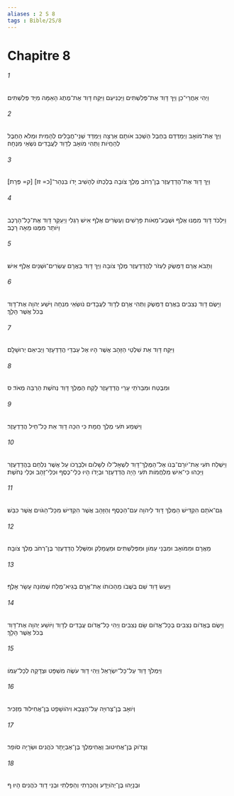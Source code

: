 ```yaml
---
aliases : 2 S 8
tags : Bible/2S/8
---
```


# Chapitre 8

###### 1
וַיְהִי אַחֲרֵי־כֵן וַיַּךְ דָּוִד אֶת־פְּלִשְׁתִּים וַיַּכְנִיעֵם וַיִּקַּח דָּוִד אֶת־מֶתֶג הָאַמָּה מִיַּד פְּלִשְׁתִּים׃
###### 2
וַיַּךְ אֶת־מֹואָב וַיְמַדְּדֵם בַּחֶבֶל הַשְׁכֵּב אֹותָם אַרְצָה וַיְמַדֵּד שְׁנֵי־חֲבָלִים לְהָמִית וּמְלֹא הַחֶבֶל לְהַחֲיֹות וַתְּהִי מֹואָב לְדָוִד לַעֲבָדִים נֹשְׂאֵי מִנְחָה׃
###### 3
וַיַּךְ דָּוִד אֶת־הֲדַדְעֶזֶר בֶּן־רְחֹב מֶלֶךְ צֹובָה בְּלֶכְתֹּו לְהָשִׁיב יָדֹו בִּנְהַר־[כ= זז] [ק= פְּרָת]׃
###### 4
וַיִּלְכֹּד דָּוִד מִמֶּנּוּ אֶלֶף וּשְׁבַע־מֵאֹות פָּרָשִׁים וְעֶשְׂרִים אֶלֶף אִישׁ רַגְלִי וַיְעַקֵּר דָּוִד אֶת־כָּל־הָרֶכֶב וַיֹּותֵר מִמֶּנּוּ מֵאָה רָכֶב׃
###### 5
וַתָּבֹא אֲרַם דַּמֶּשֶׂק לַעְזֹר לַהֲדַדְעֶזֶר מֶלֶךְ צֹובָה וַיַּךְ דָּוִד בַּאֲרָם עֶשְׂרִים־וּשְׁנַיִם אֶלֶף אִישׁ׃
###### 6
וַיָּשֶׂם דָּוִד נְצִבִים בַּאֲרַם דַּמֶּשֶׂק וַתְּהִי אֲרָם לְדָוִד לַעֲבָדִים נֹושְׂאֵי מִנְחָה וַיֹּשַׁע יְהוָה אֶת־דָּוִד בְּכֹל אֲשֶׁר הָלָךְ׃
###### 7
וַיִּקַּח דָּוִד אֵת שִׁלְטֵי הַזָּהָב אֲשֶׁר הָיוּ אֶל עַבְדֵי הֲדַדְעָזֶר וַיְבִיאֵם יְרוּשָׁלִָם׃
###### 8
וּמִבֶּטַח וּמִבֵּרֹתַי עָרֵי הֲדַדְעָזֶר לָקַח הַמֶּלֶךְ דָּוִד נְחֹשֶׁת הַרְבֵּה מְאֹד׃ ס
###### 9
וַיִּשְׁמַע תֹּעִי מֶלֶךְ חֲמָת כִּי הִכָּה דָוִד אֵת כָּל־חֵיל הֲדַדְעָזֶר׃
###### 10
וַיִּשְׁלַח תֹּעִי אֶת־יֹורָם־בְּנֹו אֶל־הַמֶּלֶךְ־דָּוִד לִשְׁאָל־לֹו לְשָׁלֹום וּלְבָרֲכֹו עַל אֲשֶׁר נִלְחַם בַּהֲדַדְעֶזֶר וַיַּכֵּהוּ כִּי־אִישׁ מִלְחֲמֹות תֹּעִי הָיָה הֲדַדְעָזֶר וּבְיָדֹו הָיוּ כְּלֵי־כֶסֶף וּכְלֵי־זָהָב וּכְלֵי נְחֹשֶׁת׃
###### 11
גַּם־אֹתָם הִקְדִּישׁ הַמֶּלֶךְ דָּוִד לַיהוָה עִם־הַכֶּסֶף וְהַזָּהָב אֲשֶׁר הִקְדִּישׁ מִכָּל־הַגֹּויִם אֲשֶׁר כִּבֵּשׁ׃
###### 12
מֵאֲרָם וּמִמֹּואָב וּמִבְּנֵי עַמֹּון וּמִפְּלִשְׁתִּים וּמֵעֲמָלֵק וּמִשְּׁלַל הֲדַדְעֶזֶר בֶּן־רְחֹב מֶלֶךְ צֹובָה׃
###### 13
וַיַּעַשׂ דָּוִד שֵׁם בְּשֻׁבֹו מֵהַכֹּותֹו אֶת־אֲרָם בְּגֵיא־מֶלַח שְׁמֹונָה עָשָׂר אָלֶף׃
###### 14
וַיָּשֶׂם בֶּאֱדֹום נְצִבִים בְּכָל־אֱדֹום שָׂם נְצִבִים וַיְהִי כָל־אֱדֹום עֲבָדִים לְדָוִד וַיֹּושַׁע יְהוָה אֶת־דָּוִד בְּכֹל אֲשֶׁר הָלָךְ׃
###### 15
וַיִּמְלֹךְ דָּוִד עַל־כָּל־יִשְׂרָאֵל וַיְהִי דָוִד עֹשֶׂה מִשְׁפָּט וּצְדָקָה לְכָל־עַמֹּו׃
###### 16
וְיֹואָב בֶּן־צְרוּיָה עַל־הַצָּבָא וִיהֹושָׁפָט בֶּן־אֲחִילוּד מַזְכִּיר׃
###### 17
וְצָדֹוק בֶּן־אֲחִיטוּב וַאֲחִימֶלֶךְ בֶּן־אֶבְיָתָר כֹּהֲנִים וּשְׂרָיָה סֹופֵר׃
###### 18
וּבְנָיָהוּ בֶּן־יְהֹויָדָע וְהַכְּרֵתִי וְהַפְּלֵתִי וּבְנֵי דָוִד כֹּהֲנִים הָיוּ׃ ף
